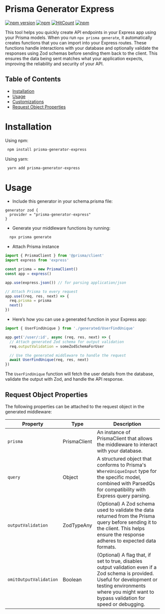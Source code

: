 # Prisma Generator Express

[![npm version](https://badge.fury.io/js/prisma-generator-express.svg)](https://badge.fury.io/js/prisma-generator-express)
[![npm](https://img.shields.io/npm/dt/prisma-generator-express.svg)](https://www.npmjs.com/package/prisma-generator-express)
[![HitCount](https://hits.dwyl.com/multipliedtwice/prisma-generator-express.svg?style=flat)](http://hits.dwyl.com/multipliedtwice/prisma-generator-express)
[![npm](https://img.shields.io/npm/l/prisma-generator-express.svg)](LICENSE)

This tool helps you quickly create API endpoints in your Express app using your Prisma models. When you run `npx prisma generate`, it automatically creates functions that you can import into your Express routes. These functions handle interactions with your database and optionally validate the responses using Zod schemas before sending them back to the client. This ensures the data being sent matches what your application expects, improving the reliability and security of your API.

## Table of Contents

- [Installation](#installation)
- [Usage](#usage)
- [Customizations](#customizations)
- [Request Object Properties](#request-object-properties)

# Installation

Using npm:

```bash
 npm install prisma-generator-express
```

Using yarn:

```bash
 yarn add prisma-generator-express
```

# Usage

- Include this generator in your schema.prisma file:

```prisma
generator zod {
  provider = "prisma-generator-express"
}
```

- Generate your middleware functions by running:

```bash
  npx prisma generate
```

- Attach Prisma instance

```ts
import { PrismaClient } from '@prisma/client'
import express from 'express'

const prisma = new PrismaClient()
const app = express()

app.use(express.json()) // for parsing application/json

// Attach Prisma to every request
app.use((req, res, next) => {
  req.prisma = prisma
  next()
})
```

- Here’s how you can use a generated function in your Express app:

```ts
import { UserFindUnique } from './generated/UserFindUnique'

app.get('/user/:id', async (req, res, next) => {
  // Attach generated Zod schema for output validation
  req.outputValidation = someZodSchemaForUser

  // Use the generated middleware to handle the request
  await UserFindUnique(req, res, next)
})
```

The `UserFindUnique` function will fetch the user details from the database, validate the output with Zod, and handle the API response.

## Request Object Properties

The following properties can be attached to the request object in the generated middleware:

| Property               | Type         | Description                                                                                                                                                                                                           |
| ---------------------- | ------------ | --------------------------------------------------------------------------------------------------------------------------------------------------------------------------------------------------------------------- |
| `prisma`               | PrismaClient | An instance of PrismaClient that allows the middleware to interact with your database.                                                                                                                                |
| `query`                | Object       | A structured object that conforms to Prisma's `WhereUniqueInput` type for the specific model, combined with ParsedQs for compatibility with Express query parsing.                                                    |
| `outputValidation`     | ZodTypeAny   | (Optional) A Zod schema used to validate the data returned from the Prisma query before sending it to the client. This helps ensure the response adheres to expected data formats.                                    |
| `omitOutputValidation` | Boolean      | (Optional) A flag that, if set to true, disables output validation even if a Zod schema is provided. Useful for development or testing environments where you might want to bypass validation for speed or debugging. |
